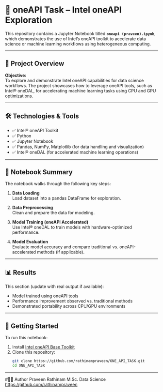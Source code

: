 # 🧠 oneAPI Task – Intel oneAPI Exploration

This repository contains a Jupyter Notebook titled **`oneapi (praveen).ipynb`**, which demonstrates the use of Intel’s oneAPI toolkit to accelerate data science or machine learning workflows using heterogeneous computing.

---

## 📂 Project Overview

**Objective:**  
To explore and demonstrate Intel oneAPI capabilities for data science workflows. The project showcases how to leverage oneAPI tools, such as Intel® oneDAL, for accelerating machine learning tasks using CPU and GPU optimizations.

---

## 🛠️ Technologies & Tools

- ✅ Intel® oneAPI Toolkit  
- ✅ Python  
- ✅ Jupyter Notebook  
- ✅ Pandas, NumPy, Matplotlib (for data handling and visualization)  
- ✅ Intel® oneDAL (for accelerated machine learning operations)

---

## 📑 Notebook Summary

The notebook walks through the following key steps:

1. **Data Loading**  
   Load dataset into a pandas DataFrame for exploration.

2. **Data Preprocessing**  
   Clean and prepare the data for modeling.

3. **Model Training (oneAPI Accelerated)**  
   Use Intel® oneDAL to train models with hardware-optimized performance.

4. **Model Evaluation**  
   Evaluate model accuracy and compare traditional vs. oneAPI-accelerated methods (if applicable).

---

## 📊 Results

This section (update with real output if available):

- Model trained using oneAPI tools  
- Performance improvement observed vs. traditional methods  
- Demonstrated portability across CPU/GPU environments

---

## 🚀 Getting Started

To run this notebook:

1. Install [Intel oneAPI Base Toolkit](https://www.intel.com/content/www/us/en/developer/tools/oneapi/base-toolkit-download.html)
2. Clone this repository:
   ```bash
   git clone https://github.com/rathinampraveen/ONE_API_TASK.git
   cd ONE_API_TASK
---
#🙋‍♂️ Author
Praveen Rathinam
M.Sc. Data Science
https://github.com/rathinampraveen
